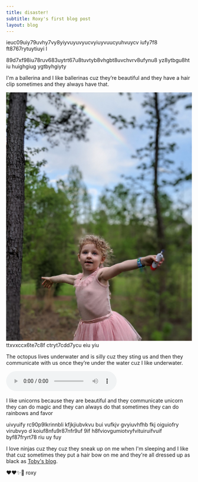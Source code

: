 ```yaml
---
title: disaster!
subtitle: Roxy's first blog post
layout: blog
---
```


ieuc09uiy79uvhy7vy8yiyvuyuvyucvyiuyvuucyuhvuycv iufy7f8 ft8767rytuytiuyi 
l

89d7xf98iu78ruv683uytrt67u8tuvtyb8vhgbt8uvchvrv8ufynu8 yz8ytbgu8ht iu huighgiug ygtbyhgiyty

I'm a ballerina and I like ballerinas cuz they’re beautiful and they have a hair clip sometimes and they always have that.

![](/images/roxy-ballet.jpg) ttxvxccx6te7c8f ctryt7cdd7ycu eiu yiu 

The octopus lives underwater and is silly cuz they sting us and then they communicate with us once they’re under the water cuz I like underwater.

<audio controls src="/images/roxy-blog-post.m4a"></audio>

I like unicorns because they are beautiful and they communicate unicorn they can do magic and they can always do that sometimes they can do rainbows and favor

uivyuify rc90p9lkrinnbli kfjkjiubvkvu bui vufkjv gvyiuvhfhb fkj oiguiofry virubvyo           d koiuf8nfu9r87nfr9uf 9if h8fviovgumiotvyfvituiruifvuif byf87fryrt78                                   riu uy fuy                                                     

I love ninjas cuz they cuz they sneak up on me when I'm sleeping and I like that cuz sometimes they put a hair bow on me and they're all dressed up as black as [Toby's blog](https://subpixel.space).

❤️❤️✨💖
roxy